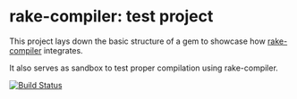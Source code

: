 # rake-compiler: test project

This project lays down the basic structure of a gem to showcase how
[rake-compiler](https://github.com/luislavena/rake-compiler) integrates.

It also serves as sandbox to test proper compilation using rake-compiler.

[![Build Status](https://travis-ci.org/luislavena/test-ruby-c-extension.png?branch=master)](https://travis-ci.org/luislavena/test-ruby-c-extension)
